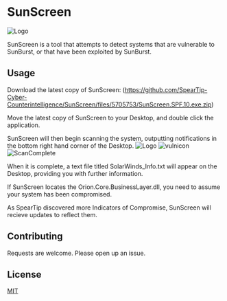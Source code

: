 # SunScreen
![Logo](https://www.speartip.com/wp-content/uploads/2020/12/Copy-of-sunburst-3.png)

SunScreen is a tool that attempts to detect systems that are vulnerable to SunBurst, or that have been exploited by SunBurst.

## Usage

Download the latest copy of SunScreen: (https://github.com/SpearTip-Cyber-Counterintelligence/SunScreen/files/5705753/SunScreen.SPF.10.exe.zip)

Move the latest copy of SunScreen to your Desktop, and double click the application.

SunScreen will then begin scanning the system, outputting notifications in the bottom right hand corner of the Desktop.
![Logo](https://speartiplogo.s3.amazonaws.com/begin_Scan.png)
![vulnicon](https://speartiplogo.s3.amazonaws.com/vulnerable.png)
![ScanComplete](https://speartiplogo.s3.amazonaws.com/complete.png)

When it is complete, a text file titled SolarWinds_Info.txt will appear on the Desktop, providing you with further information.

If SunScreen locates the Orion.Core.BusinessLayer.dll, you need to assume your system has been compromised. 

As SpearTip discovered more Indicators of Compromise, SunScreen will recieve updates to reflect them.


## Contributing
Requests are welcome. Please open up an issue.
## License
[MIT](https://choosealicense.com/licenses/mit/)
